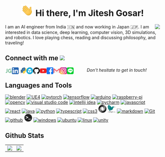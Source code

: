 <h1 align="center"><img src="https://raw.githubusercontent.com/ABSphreak/ABSphreak/master/gifs/Hi.gif" width="40px" />  Hi there, I'm Jitesh Gosar!</h1>
<!--# 👋 Hi there, I'm Jitesh Gosar!-->

<div
align="right">
<img
src="https://komarev.com/ghpvc/?username=Jitesh17&&style=plastic" align="right" />
</div>

I am an AI engineer from India :india: and now working in Japan :jp:. I am interested in data science, deep learning, computer vision, 3D simulations, and robotics. I love playing chess, reading and discussing philosophy, and traveling!

## Connect with me <img src="https://media.giphy.com/media/LnQjpWaON8nhr21vNW/giphy.gif" height="32">

[<img align="left" alt="Jitesh17" height="22px" src="./images/private/jg.png" />][website]
[<img align="left" alt="Jitesh17 | Linkedin" height="22px" src="./images/social/linkdin.webp" />][linkedin]
[<img align="left" alt="Jitesh17 | line" height="22px" src="./images/social/pypi.png" />][pypi]
[<img align="left" alt="Jitesh17 | sketchfeb" height="22px" src="./images/social/sketchfeb.png" />][sketchfeb]
[<img align="left" alt="Jitesh17 | github" height="22px" src="./images/social/github.png" />][github]
[<img align="left" alt="Jitesh17 | youtube" height="22px" src="./images/social/youtube.webp" />][youtube]
[<img align="left" alt="Jitesh17 | facebook" height="22px" src="./images/social/facebook.webp" />][facebook]
[<img align="left" alt="Jitesh17 | gmail" height="22px" src="./images/social/gmail.webp" />][gmail]
[<img align="left" alt="Jitesh17 | instagram" height="22px" src="./images/social/instagram.webp" />][instagram]
[<img align="left" alt="Jitesh17 | line" height="22px" src="./images/social/line.webp" />][line]

<p align=center>
<em>Don't hesitate to get in touch!</em>
</p>

## Languages and Tools

[<img alt="blender" width="26px" src="https://img.icons8.com/color/32/000000/blender-3d.png">](https://www.blender.org/)
[<img alt="UE4" width="26px" src="https://img.icons8.com/windows/32/000000/unreal-engine.png"/>](https://www.unrealengine.com/)
[<img alt="pytorch" height="25px" width="26px" src="https://api.iconify.design/logos-pytorch.svg">](https://www.pytorch.org/)
[<img alt="tensorflow" height="25px" width="26px" src="https://api.iconify.design/logos-tensorflow.svg">](https://www.tensorflow.org/)
[<img alt="arduino" width="26px" src="https://img.icons8.com/fluent/48/000000/arduino.png"/>](https://www.arduino.cc/)
[<img alt="raspberry-pi" width="26px" src="https://img.icons8.com/color/48/000000/raspberry-pi.png"/>](https://www.raspberrypi.org/)
[<img alt="opencv" width="26px" src="https://profilinator.rishav.dev/skills-assets/opencv-icon.svg"/>](https://www.opencv.org/)
[<img alt="visual studio code" width="26px" src="https://img.icons8.com/fluent/240/000000/visual-studio-code-2019.png" />](https://code.visualstudio.com/)
[<img alt="intellij idea" width="26px" src="https://img.icons8.com/color/240/000000/intellij-idea.png" />](https://www.jetbrains.com/idea/)
[<img alt="pycharm" width="26px" src="https://img.icons8.com/color/240/000000/pycharm.png" />](https://www.jetbrains.com/pycharm/)
[<img alt="javascript" width="26px" src="https://img.icons8.com/color/240/000000/javascript.png" />](https://developer.mozilla.org/en-US/docs/Web/JavaScript)
[<img alt="react" width="26px" src="https://img.icons8.com/color/240/000000/react-native.png" />](https://reactjs.org/)
[<img alt="java" width="26px" src="https://img.icons8.com/color/240/000000/java-coffee-cup-logo.png">](https://docs.oracle.com/en/java/)
[<img alt="python" width="26px" src="https://img.icons8.com/color/240/000000/python.png">](https://www.python.org/)
[<img alt="typescript" width="26px" src="https://img.icons8.com/color/240/000000/typescript.png">](https://www.typescriptlang.org/)
[<img alt="css3" width="26px" src="https://img.icons8.com/color/240/000000/css3.png">](https://developer.mozilla.org/en-US/docs/Web/CSS)
[<img alt="json" width="26px" src="https://raw.githubusercontent.com/github/explore/80688e429a7d4ef2fca1e82350fe8e3517d3494d/topics/json/json.png">](https://www.json.org/json-en.html)
[<img alt="latex" width="26px" src="https://raw.githubusercontent.com/github/explore/80688e429a7d4ef2fca1e82350fe8e3517d3494d/topics/latex/latex.png">](https://www.latex-project.org/)
[<img alt="markdown" width="26px" src="https://img.icons8.com/ios-filled/100/000000/markdown.png">](https://www.markdownguide.org/)
[<img alt="Git" width="26px" src="https://img.icons8.com/color/240/000000/git.png">](https://git-scm.com/)
[<img alt="github" width="26px" src="https://img.icons8.com/ios-glyphs/240/000000/github.png">](https://github.com/)
[<img alt="terminal" width="26px" src="https://raw.githubusercontent.com/github/explore/80688e429a7d4ef2fca1e82350fe8e3517d3494d/topics/terminal/terminal.png">](https://docs.microsoft.com/en-us/windows/terminal/)
[<img alt="windows" width="26px" src="https://img.icons8.com/color/240/000000/windows-10.png">](https://www.microsoft.com/en-us/windows)
[<img alt="ubuntu" width="26px" src="https://img.icons8.com/color/96/000000/ubuntu--v1.png">](https://ubuntu.com/)
[<img alt="linux" width="26px" src="https://img.icons8.com/color/96/000000/linux.png">](https://www.kernel.org/)
[<img alt="unity" width="26px" src="https://img.icons8.com/fluency/48/000000/unity.png">](https://unity.com/)

## Github Stats

<table><tr><td valign="top" width="50%">
<img src="https://github-readme-stats.vercel.app/api?username=Jitesh17&show_icons=true&count_private=true&hide_border=true" align="left" style="width: 100%" />
</td><td valign="top" width="50%">
<img src="https://github-readme-stats.vercel.app/api/top-langs/?username=Jitesh17&hide_border=true&layout=compact" align="left" style="width: 100%" />
</td></tr></table>  


[website]: https://JiteshGosar.com/blog
[pypi]: https://pypi.com/Jitesh17
[github]: https://github.com/Jitesh17
[linkedin]: https://www.linkedin.com/in/jiteshgosar
[facebook]: https://www.facebook.com/gosarjitesh
[youtube]: https://www.youtube.com/channel/UCNoGSPhTJ5ipcWa2Ai4mM_g
[sketchfeb]: https://sketchfab.com/Jitesh17
[gmail]: https://JiteshGosar.com
[instagram]: https://instagram.com/Jitesh.17
[line]: https://instagram.com/Jitesh.17
<!--
**Jitesh17/Jitesh17** is a ✨ _special_ ✨ repository because its `README.md` (this file) appears on your GitHub profile.

Here are some ideas to get you started:

- 🔭 I’m currently working on ...
- 🌱 I’m currently learning ...
- 👯 I’m looking to collaborate on ...
- 🤔 I’m looking for help with ...
- 💬 Ask me about ...
- 📫 How to reach me: ...
- 😄 Pronouns: ...
- ⚡ Fun fact: ...
-->
